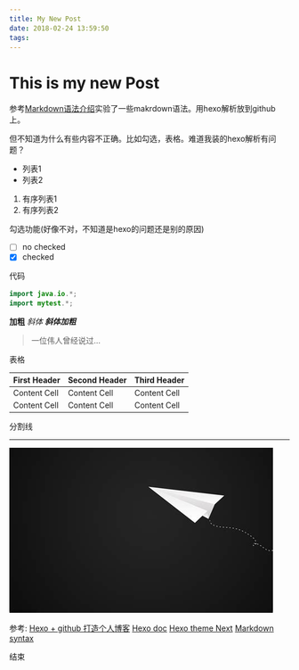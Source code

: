 ```yaml
---
title: My New Post
date: 2018-02-24 13:59:50
tags:
---
```

# This is my new Post

参考[Markdown语法介绍](https://coding.net/help/doc/project/markdown.html)实验了一些makrdown语法。用hexo解析放到github上。

但不知道为什么有些内容不正确。比如勾选，表格。难道我装的hexo解析有问题？

- 列表1
- 列表2

1. 有序列表1
2. 有序列表2

勾选功能(好像不对，不知道是hexo的问题还是别的原因)

- [ ] no checked
- [x] checked

代码

```java
import java.io.*;
import mytest.*;
```

**加粗**
_斜体_
**_斜体加粗_**

> 一位伟人曾经说过...

表格

First Header | Second Header | Third Header
------------ | ------------- | ------------
Content Cell | Content Cell  | Content Cell
Content Cell | Content Cell  | Content Cell

分割线

---

![本地图片](/myimages/th.jpeg "纸飞机")

参考:
[Hexo + github 打造个人博客](http://www.cnblogs.com/fengzheng/p/8031518.html)
[Hexo doc](https://hexo.io/docs/index.html)
[Hexo theme Next](https://github.com/theme-next)
[Markdown syntax](https://guides.github.com/pdfs/markdown-cheatsheet-online.pdf)

结束